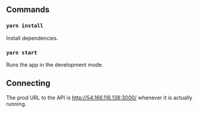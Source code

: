 ## Commands

### `yarn install`

Install dependencies.

### `yarn start`

Runs the app in the development mode.

## Connecting

The prod URL to the API is http://54.166.116.138:3000/ whenever it is actually running.
